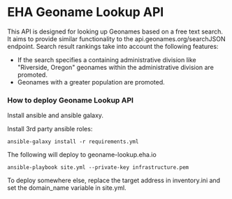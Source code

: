 # EHA Geoname Lookup API

This API is designed for looking up Geonames based on a free text search.
It aims to provide similar functionality to the api.geonames.org/searchJSON endpoint.
Search result rankings take into account the following features:

 * If the search specifies a containing administrative division like "Riverside, Oregon"
   geonames within the administrative division are promoted.
 * Geonames with a greater population are promoted.

### How to deploy Geoname Lookup API

Install ansible and ansible galaxy.

Install 3rd party ansible roles:

```
ansible-galaxy install -r requirements.yml
```

The following will deploy to geoname-lookup.eha.io

```
ansible-playbook site.yml --private-key infrastructure.pem
```

To deploy somewhere else, replace the target address in inventory.ini and set the domain_name variable in site.yml.

